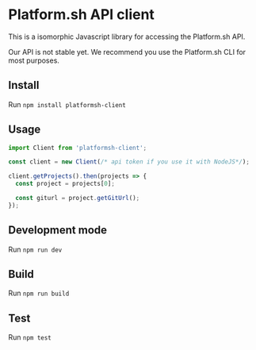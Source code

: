 # Platform.sh API client

This is a isomorphic Javascript library for accessing the Platform.sh API.

Our API is not stable yet. We recommend you use the Platform.sh CLI for most purposes.

## Install

Run ``` npm install platformsh-client ```

## Usage

```Javascript
import Client from 'platformsh-client';

const client = new Client(/* api token if you use it with NodeJS*/);

client.getProjects().then(projects => {
  const project = projects[0];

  const giturl = project.getGitUrl();
});

```

## Development mode

Run ``` npm run dev ```

## Build

Run ``` npm run build ```

## Test

Run ``` npm test ```
